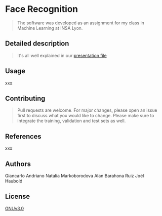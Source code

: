 # Face Recognition

> The software was developed as an assignment for my class in Machine Learning at INSA Lyon. 

## Detailed description

> It's all well explained in our [presentation file](Machine%20learning%20report.pdf)

## Usage
 
xxx

## Contributing
>Pull requests are welcome. For major changes, please open an issue first to discuss what you would like to change.
Please make sure to integrate the training, validation and test sets as well.

## References
xxx

## Authors
Giancarlo Andriano
Natalia Markoborodova
Alan Barahona Ruiz
Joël Haubold


## License
[GNUv3.0](https://github.com/all-licenses/GNU-General-Public-License-v3.0/blob/main/LICENSE)
